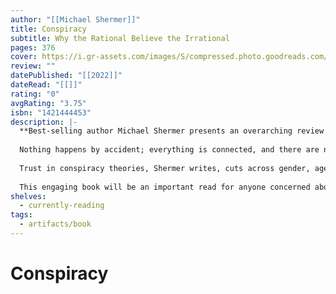 ```yaml
---
author: "[[Michael Shermer]]"
title: Conspiracy
subtitle: Why the Rational Believe the Irrational
pages: 376
cover: https://i.gr-assets.com/images/S/compressed.photo.goodreads.com/books/1659631984l/61857147._SY475_.jpg
review: ""
datePublished: "[[2022]]"
dateRead: "[[]]"
rating: "0"
avgRating: "3.75"
isbn: "1421444453"
description: |-
  **Best-selling author Michael Shermer presents an overarching review of conspiracy theories―who believes them and why, which ones are real, and what we should do about them.**  
    
  Nothing happens by accident; everything is connected, and there are no coincidences: that is the essence of conspiratorial thinking. Long a fringe part of the American political landscape, conspiracy theories are now mainstream: 147 members of Congress voted in favor of objections to the 2020 presidential election based on an unproven theory about a rigged electoral process promoted by the mysterious group Q-Anon. But this is only the latest example in a long history of ideas that include the Satanic Panic of the 1980s, the New World Order and Vatican conspiracy theories, fears about fluoridated water, speculations about President John F. Kennedy's assassination, and the notions that the Sandy Hook massacre was a false-flag operation and that 9/11 was an inside job.  
    
  Trust in conspiracy theories, Shermer writes, cuts across gender, age, race, income, education level, occupational status―and even political affiliation. One reason people believe conspiracies, Shermer argues, is that enough of them are real that we should be constructively conspiratorial: elections _have_ been rigged (LBJ's 1948 Senate race); medical professionals _have_ intentionally harmed patients in their care (Tuskegee); your government _does_ lie to you (Watergate, Iran-Contra, and Afghanistan); and, tragically, some adults do conspire to sexually abuse children. But Shermer reveals that other factors contribute: anxiety and a sense of loss of control play a role in conspiratorial cognition patterns, as do certain personality traits.  
    
  This engaging book will be an important read for anyone concerned about the future direction of American politics, as well as anyone who's watched friends or family fall into patterns of conspiratorial thinking.
shelves:
  - currently-reading
tags:
  - artifacts/book
---
```

#  Conspiracy
